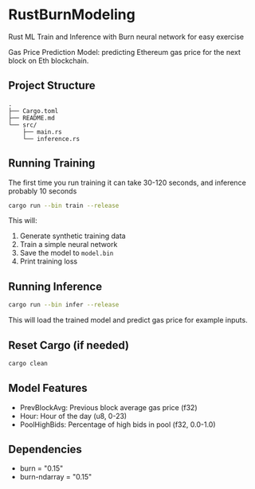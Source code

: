 # RustBurnModeling
Rust ML Train and Inference with Burn neural network for easy exercise



Gas Price Prediction Model: predicting Ethereum gas price for the next block on Eth blockchain.

## Project Structure
```
.
├── Cargo.toml
├── README.md
└── src/
    ├── main.rs
    └── inference.rs
```

## Running Training

The first time you run training it can take 30-120 seconds, and inference probably 10 seconds

```bash
cargo run --bin train --release
```

This will:
1. Generate synthetic training data
2. Train a simple neural network
3. Save the model to `model.bin`
4. Print training loss

## Running Inference

```bash
cargo run --bin infer --release
```

This will load the trained model and predict gas price for example inputs.

## Reset Cargo (if needed)

```bash
cargo clean
```


## Model Features
- PrevBlockAvg: Previous block average gas price (f32)
- Hour: Hour of the day (u8, 0-23)
- PoolHighBids: Percentage of high bids in pool (f32, 0.0-1.0)

## Dependencies
- burn = "0.15"
- burn-ndarray = "0.15"